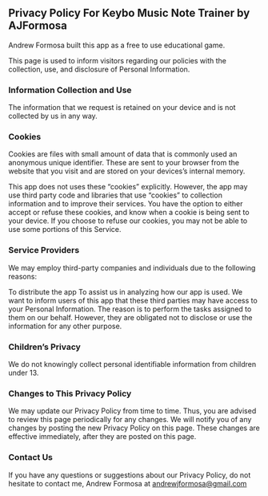 <h2>Privacy Policy For Keybo Music Note Trainer by AJFormosa</h2>


Andrew Formosa built this app as a free to use educational game.

This page is used to inform visitors regarding our policies with the collection, use, and disclosure of Personal Information.

<h3>Information Collection and Use</h3>

The information that we request is retained on your device and is not collected by us in any way.

<h3>Cookies</h3>

Cookies are files with small amount of data that is commonly used an anonymous unique identifier. These are sent to your browser from the website that you visit and are stored on your devices’s internal memory.

This app does not uses these “cookies” explicitly. However, the app may use third party code and libraries that use “cookies” to collection information and to improve their services. You have the option to either accept or refuse these cookies, and know when a cookie is being sent to your device. If you choose to refuse our cookies, you may not be able to use some portions of this Service.

<h3>Service Providers</h3>

We may employ third-party companies and individuals due to the following reasons:

To distribute the app
To assist us in analyzing how our app is used.
We want to inform users of this app that these third parties may have access to your Personal Information. The reason is to perform the tasks assigned to them on our behalf. However, they are obligated not to disclose or use the information for any other purpose.

<h3>Children’s Privacy</h3>

We do not knowingly collect personal identifiable information from children under 13.

<h3>Changes to This Privacy Policy</h3>

We may update our Privacy Policy from time to time. Thus, you are advised to review this page periodically for any changes. We will notify you of any changes by posting the new Privacy Policy on this page. These changes are effective immediately, after they are posted on this page.

<h3>Contact Us</h3>

If you have any questions or suggestions about our Privacy Policy, do not hesitate to contact me, Andrew Formosa at andrewjformosa@gmail.com
